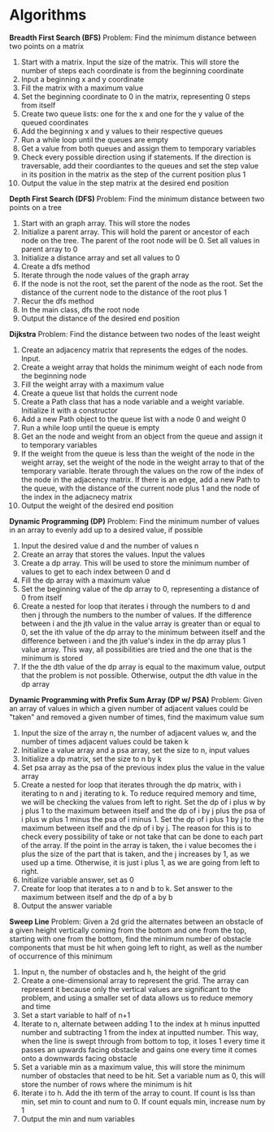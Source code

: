 # Algorithms

**Breadth First Search (BFS)**
Problem: Find the minimum distance between two points on a matrix
  1. Start with a matrix. Input the size of the matrix. This will store the number of steps each coordinate is from the beginning coordinate
  2. Input a beginning x and y coordinate
  3. Fill the matrix with a maximum value
  4. Set the beginning coordinate to 0 in the matrix, representing 0 steps from itself
  5. Create two queue lists: one for the x and one for the y value of the queued coordinates
  6. Add the beginning x and y values to their respective queues
  7. Run a while loop until the queues are empty
  8. Get a value from both queues and assign them to temporary variables
  9. Check every possible direction using if statements. If the direction is traversable, add their coordiantes to the queues and set the step value in its position in the matrix as the step of the current position plus 1
  10. Output the value in the step matrix at the desired end position
  
  **Depth First Search (DFS)**
Problem: Find the minimum distance between two points on a tree
  1. Start with an graph array. This will store the nodes
  2. Initialize a parent array. This will hold the parent or ancestor of each node on the tree.
     The parent of the root node will be 0. Set all values in parent array to 0
  3. Initialize a distance array and set all values to 0
  4. Create a dfs method
  5. Iterate through the node values of the graph array
  6. If the node is not the root, set the parent of the node as the root. Set the distance of the current node to the distance of the root plus 1
  7. Recur the dfs method
  8. In the main class, dfs the root node
  9. Output the distance of the desired end position
  
  **Dijkstra**
 Problem: Find the distance between two nodes of the least weight
  1. Create an adjacency matrix that represents the edges of the nodes. Input.
  2. Create a weight array that holds the minimum weight of each node from the beginning node
  3. Fill the weight array with a maximum value
  4. Create a queue list that holds the current node
  5. Create a Path class that has a node variable and a weight variable. Initialize it with a constructor
  6. Add a new Path object to the queue list with a node 0 and weight 0
  7. Run a while loop until the queue is empty
  8. Get an the node and weight from an object from the queue and assign it to temporary variables
  9. If the weight from the queue is less than the weight of the node in the weight array, set the weight of the node in the weight array to that of the temporary variable. Iterate through the values on the row of the index of the node in the adjacency matrix. If there is an edge, add a new Path to the queue, with the distance of the current node plus 1 and the node of the index in the adjacnecy matrix
  10. Output the weight of the desired end position

  **Dynamic Programming (DP)**
Problem: Find the minimum number of values in an array to evenly add up to a desired value, if possible
  1. Input the desired value d and the number of values n
  2. Create an array that stores the values. Input the values
  3. Create a dp array. This will be used to store the minimum number of values to get to each index between 0 and d
  4. Fill the dp array with a maximum value
  5. Set the beginning value of the dp array to 0, representing a distance of 0 from itself
  6. Create a nested for loop that iterates i through the numbers to d and then j through the numbers to the number of values. If the difference between i and the jth value in the value array is greater than or equal to 0, set the ith value of the dp array to the minimum between itself and the difference between i and the jth value's index in the dp array plus 1 value array. This way, all possibilities are tried and the one that is the minimum is stored 
  7. If the the dth value of the dp array is equal to the maximum value, output that the problem is not possible.
     Otherwise, output the dth value in the dp array
     
   **Dynamic Programming with Prefix Sum Array (DP w/ PSA)**
  Problem: Given an array of values in which a given number of adjacent values could be "taken" and removed a given number of times, find the maximum value sum
  1. Input the size of the array n, the number of adjacent values w, and the number of times adjacent values could be taken k
  2. Initialize a value array and a psa array, set the size to n, input values
  3. Initialize a dp matrix, set the size to n by k
  4. Set psa array as the psa of the previous index plus the value in the value array
  5. Create a nested for loop that iterates through the dp matrix, with i iterating to n and j iterating to k. To reduce required memory  and time, we will be checking the values from left to right. Set the dp of i plus w by j plus 1 to the maximum between itself and the dp of i by j plus the psa of i plus w plus 1 minus the psa of i minus 1. Set the dp of i plus 1 by j to the maximum between itself and the dp of i by j. The reason for this is to check every possibility of take or not take that can be done to each part of the array. If the point in the array is taken, the i value becomes the i plus the size of the part that is taken, and the j increases by 1, as we used up a time. Otherwise, it is just i plus 1, as we are going from left to right. 
  6. Initialize variable answer, set as 0
  7. Create for loop that iterates a to n and b to k. Set answer to the maximum between itself and the dp of a by b
  8. Output the answer variable
     
  **Sweep Line**
Problem: Given a 2d grid the alternates between an obstacle of a given height vertically coming from the bottom and one from the top, starting with one from the bottom, find the minimum number of obstacle components that must be hit when going left to right, as well as the number of occurrence of this minimum
  1. Input n, the number of obstacles and h, the height of the grid
  2. Create a one-dimensional array to represent the grid. The array can represent it because only the vertical values are significant to the problem, and using a smaller set of data allows us to reduce memory and time
  3. Set a start variable to half of n+1
  4. Iterate to n, alternate between adding 1 to the index at h minus inputted number and subtracting 1 from the index at inputted number. This way, when the line is swept through from bottom to top, it loses 1 every time it passes an upwards facing obstacle and gains one every time it comes onto a downwards facing obstacle
  5. Set a variable min as a maximum value, this will store the minimum number of obstacles that need to be hit. Set a variable num as 0, this will store the number of rows where the minimum is hit
  6. Iterate i to h. Add the ith term of the array to count. If count is lss than min, set min to count and num to 0. If count equals min, increase num by 1
  7. Output the min and num variables
